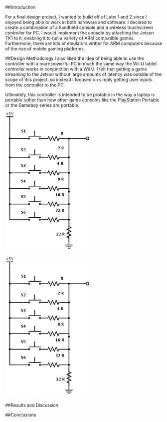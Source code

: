 ##Introduction

For a final design project, I wanted to build off of Labs 1 and 2 since I enjoyed being able to work in both hardware and software. I decided to create a combination of a handheld console and a wireless touchscreen controller for PC. I would implement the console by attaching the Jetson TK1 to it, enabling it to run a variety of ARM compatible games. Furthermore, there are lots of emulators writter for ARM computers because of the rise of mobile gaming platforms.

##Design Methodology
I also liked the idea of being able to use the controller with a more powerful PC in much the same way the Wii U tablet controller works in conjunction with a Wii U. I felt that getting a game streaming to the Jetson without large amounts of latency was outside of the scope of this project, so instead I focused on simply getting user inputs from the controller to the PC.

Ultimately, this controller is intended to be protable in the way a laptop is portable rather than how other game consoles like the PlayStation Portable or the Gameboy series are portable. 

![](https://raw.githubusercontent.com/SKrupa/E190U-Lab1/master/schemeit-project.png)

![](https://raw.githubusercontent.com/SKrupa/E190U-Lab1/master/schemeit-project.png)


##Results and Discussion

##Conclusions
